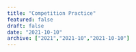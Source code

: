 ```yaml
---
title: "Competition Practice"
featured: false
draft: false
date: "2021-10-10"
archive: ["2021","2021-10","2021-10-10"]
---
```

